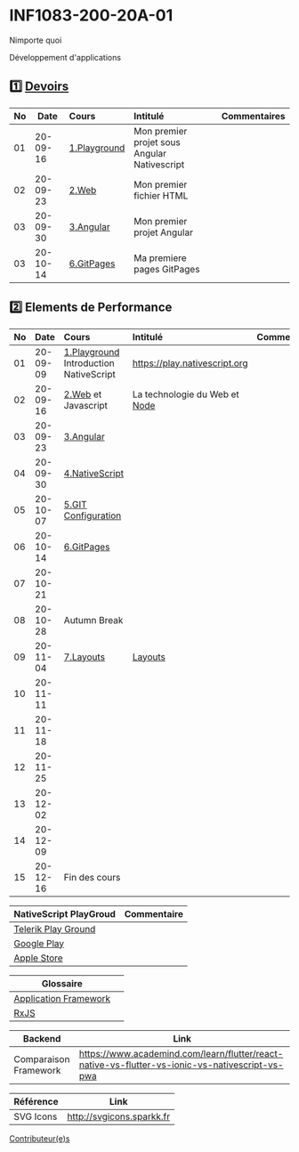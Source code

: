 # INF1083-200-20A-01


Nimporte quoi

Développement d'applications

## :one: [Devoirs](Devoirs)

|No| Date   | Cours                                                | Intitulé                                              |  Commentaires    |
|--|--------|:-----------------------------------------------------|:------------------------------------------------------|:-----------------|
|01|20-09-16| [1.Playground](1.Playground/README.md)               | Mon premier projet sous Angular Nativescript          |                  |
|02|20-09-23| [2.Web](2.Web/.scripts/Participation.md)             | Mon premier fichier HTML                              |                  |   
|03|20-09-30| [3.Angular](3.Angular/.scripts/Participation.md)     | Mon premier projet Angular                            |                  |   
|03|20-10-14| [6.GitPages](6.GitPages/.scripts/Participation.md)   | Ma premiere pages GitPages                            |                  |   

## :two: Elements de Performance

|No| Date   | Cours                                          | Intitulé                                |  Commentaires     |
|--|--------|:-----------------------------------------------|:----------------------------------------|:------------------|
|01|20-09-09| [1.Playground](1.Playground) Introduction NativeScript           | https://play.nativescript.org           |                   |
|02|20-09-16| [2.Web](2.Web) et Javascript                   | La technologie du Web et [Node](https://github.com/CollegeBoreal/Tutoriels/tree/master/W.Web/N.Node)           |                   |
|03|20-09-23| [3.Angular](3.Angular)                         |                                         |                   |
|04|20-09-30| [4.NativeScript](4.NativeScript)               |                                         |                   |
|05|20-10-07| [5.GIT Configuration](https://github.com/CollegeBoreal/Tutoriels/tree/master/0.GIT#three-configurer-git-gitconfig)|              |                   |
|06|20-10-14| [6.GitPages](6.GitPages)                       |                                         |                   |
|07|20-10-21|                                                |                                         |                   |
|08|20-10-28| Autumn Break                                   |                                         |                   |
|09|20-11-04| [7.Layouts](7.Layouts)                         | [Layouts](https://docs.nativescript.org/ui/layouts/layout-containers) |                   |
|10|20-11-11|                                                |                                         |                   |
|11|20-11-18|                                                |                                         |                   |
|12|20-11-25|                                                |                                         |                   |
|13|20-12-02|                                                |                                         |                   |
|14|20-12-09|                                                |                                         |                   |
|15|20-12-16| Fin des cours                                  |                                         |                   |

|  NativeScript PlayGroud                                                            |  Commentaire                              |
|------------------------------------------------------------------------------------|-------------------------------------------|
| [Telerik Play Ground](https://play.nativescript.org)                                |                                           |   
| [Google Play](https://play.google.com/store/apps/details?id=org.nativescript.play) |                                           |
| [Apple Store](https://apps.apple.com/ca/app/nativescript-playground/id1263543946)  |                                           |


|                              Glossaire                                                    |                                      |
|-------------------------------------------------------------------------------------------|--------------------------------------|
| [Application Framework](https://www.techopedia.com/definition/6005/application-framework) |                                      |
| [RxJS](https://www.pluralsight.com/guides/using-http-with-rxjs-observables)               |                                      |

| Backend               |  Link                                                                                            |
|-----------------------|--------------------------------------------------------------------------------------------------|
| Comparaison Framework | https://www.academind.com/learn/flutter/react-native-vs-flutter-vs-ionic-vs-nativescript-vs-pwa  |


| Référence             |  Link                                                             |
|-----------------------|-------------------------------------------------------------------|
| SVG Icons             | http://svgicons.sparkk.fr                                         |


[Contributeur(e)s](../../graphs/contributors)

